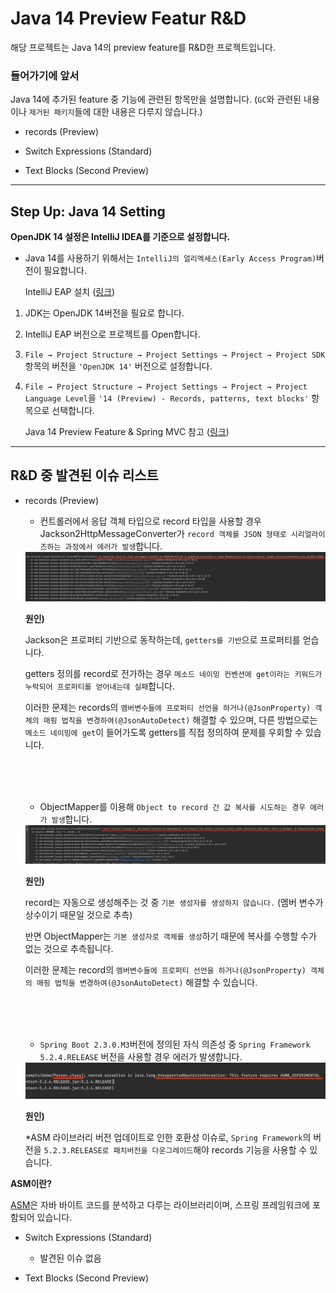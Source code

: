 # Java 14 Preview Featur R&D

해당 프로젝트는 Java 14의 preview feature를 R&D한 프로젝트입니다.

### 들어가기에 앞서

Java 14에 추가된 feature 중 기능에 관련된 항목만을 설명합니다. (`GC`와 관련된 내용이나 `제거된 패키지`들에 대한 내용은 다루지 않습니다.)

- records (Preview)

- Switch Expressions (Standard)

- Text Blocks (Second Preview)

- - -

## Step Up: Java 14 Setting

**OpenJDK 14 설정은 IntelliJ IDEA를 기준으로 설정합니다.**

* Java 14를 사용하기 위해서는 `IntelliJ의 얼리엑세스(Early Access Program)`버전이 필요합니다.

    IntelliJ EAP 설치 (<a href="https://www.jetbrains.com/ko-kr/resources/eap/">링크</a>)

1. JDK는 OpenJDK 14버전을 필요로 합니다.

2. IntelliJ EAP 버전으로 프로젝트를 Open합니다.

3. `File → Project Structure → Project Settings → Project → Project SDK`항목의 버전을 `'OpenJDK 14'` 버전으로 설정합니다.

4. `File → Project Structure → Project Settings → Project → Project Language Level`을 
`'14 (Preview) - Records, patterns, text blocks'` 항목으로 선택합니다.

    Java 14 Preview Feature & Spring MVC 참고 (<a href="https://youtu.be/mr-7kGy8Yao">링크</a>)

- - -

## R&D 중 발견된 이슈 리스트

- records (Preview)
    
    - 컨트롤러에서 응답 객체 타입으로 record 타입을 사용할 경우 Jackson2HttpMessageConverter가 `record 객체를 JSON 형태로 시리얼라이즈하는 과정에서 에러가 발생`합니다. 
    
    <img src="./img/InvalidDefinitionException.png">
    
    **원인)**
    
    Jackson은 프로퍼티 기반으로 동작하는데, `getters를 기반`으로 프로퍼티를 얻습니다.
    
    getters 정의를 record로 전가하는 경우 `메소드 네이밍 컨벤션에 get이라는 키워드가 누락되어 프로퍼티를 얻어내는데 실패`합니다.
    
    이러한 문제는 records의 `멤버변수들에 프로퍼티 선언을 하거나(@JsonProperty) 객체의 매핑 법칙을 변경하여(@JsonAutoDetect)` 해결할 수 있으며, 
    다른 방법으로는 `메소드 네이밍에 get`이 들어가도록 getters를 직접 정의하여 문제를 우회할 수 있습니다.
    
    <br/><br/><br/>
    
    - ObjectMapper를 이용해 `Object to record 간 값 복사를 시도하는 경우 에러가 발생`합니다.
    
    <img src="./img/(ObjectMapper)InvalidDefinitionException.png">
    
    **원인)**
    
    record는 자동으로 생성해주는 것 중 `기본 생성자를 생성하지 않습니다.` (멤버 변수가 상수이기 때문일 것으로 추측)
    
    반면 ObjectMapper는 `기본 생성자로 객체를 생성`하기 때문에 복사를 수행할 수가 없는 것으로 추측됩니다.
    
    이러한 문제는 record의 `멤버변수들에 프로퍼티 선언을 하거나(@JsonProperty) 객체의 매핑 법칙을 변경하여(@JsonAutoDetect)` 해결할 수 있습니다.
    
    <br/><br/><br/>

    - `Spring Boot 2.3.0.M3`버전에 정의된 자식 의존성 중 `Spring Framework 5.2.4.RELEASE` 버전을 사용할 경우 에러가 발생합니다.
    
    <img src="./img/UnsupportedOperationException.png">
    
    **원인)**
    
    *ASM 라이브러리 버전 업데이트로 인한 호환성 이슈로, `Spring Framework`의 버전을 `5.2.3.RELEASE로 패치버전을 다운그레이드`해야 records 기능을 사용할 수 있습니다. 
    
**ASM이란?**

<a href="https://www.roseindia.net/spring/spring3/spring-3-asm.shtml">ASM</a>은 자바 바이트 코드를 분석하고 다루는 라이브러리이며, 스프링 프레임워크에 포함되어 있습니다.    

- Switch Expressions (Standard)

    - 발견된 이슈 없음

- Text Blocks (Second Preview)